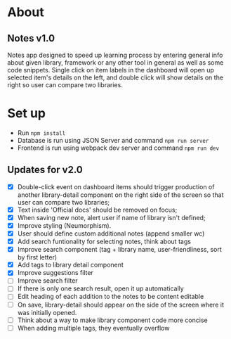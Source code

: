# About

## Notes v1.0

Notes app designed to speed up learning process by entering general info about given library, framework or any other tool in general as well as some code snippets.
Single click on item labels in the dashboard will open up selected item's details on the left, and double click will show details on the right so user can compare two libraries.

# Set up

- Run `npm install`
- Database is run using JSON Server and command `npm run server`
- Frontend is run using webpack dev server and command `npm run dev`

## Updates for v2.0

- [x] Double-click event on dashboard items should trigger production of another library-detail component on the right side of the screen so that user can compare two libraries;
- [x] Text inside 'Official docs' should be removed on focus;
- [x] When saving new note, alert user if name of library isn't defined;
- [x] Improve styling (Neumorphism).
- [x] User should define custom additional notes (append smaller wc)
- [x] Add search funtionality for selecting notes, think about tags
- [x] Improve search component (tag + library name, user-friendliness, sort by first letter)
- [x] Add tags to library detail component
- [x] Improve suggestions filter
- [ ] Improve search filter
- [ ] If there is only one search result, open it up automatically
- [ ] Edit heading of each addition to the notes to be content editable
- [ ] On save, library-detail should appear on the side of the screen where it was initially opened.
- [ ] Think about a way to make library component code more concise
- [ ] When adding multiple tags, they eventually overflow
